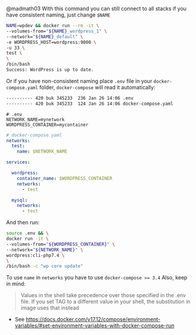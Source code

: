 @madmath03 
With this command you can still connect to all stacks if you have consistent naming, just change `$NAME` 
````bash
NAME=wpdev && docker run --rm -it \
--volumes-from="${NAME}_wordpress_1" \
--network="${NAME}_default" \
-e WORDPRESS_HOST=wordpress:9000 \
-u 33 \
test \
\
/bin/bash
Success: WordPress is up to date.
````

Or if you have non-consistent naming place `.env` file in your `docker-compose.yaml` folder, `docker-compose` will read it automatically:
````bash
---------- 420 buk 345233  236 Jan 26 14:06 .env
---------- 420 buk 345233  124 Jan 26 14:06 docker-compose.yaml
````
````env
# .env
NETWORK_NAME=mynetwork
WORDPRESS_CONTAINER=mycontainer
````
````yaml
# docker-compose.yaml
networks:
  test:
    name: $NETWORK_NAME

services:

  wordpress:
    container_name: $WORDPRESS_CONTAINER
    networks:
      - test

  mysql:
    networks:
      - test
````
And then run:
```bash
source .env && \
docker run -it \
--volumes-from="${WORDPRESS_CONTAINER}" \
--network="${NETWORK_NAME}" \
wordpress:cli-php7.4 \
\
/bin/bash -c "wp core update"
```

To use `name` in `networks` you have  to use `docker-compose >= 3.4` 
Also, keep in mind:

> Values in the shell take precedence over those specified in the .env file. If you set TAG to a different value in your shell, the substitution in image uses that instead


* See https://docs.docker.com/v17.12/compose/environment-variables/#set-environment-variables-with-docker-compose-run
